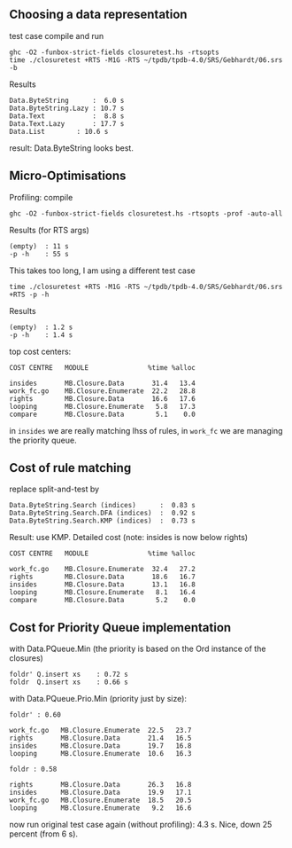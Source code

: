 Choosing a data representation
------------------------------

test case compile and run

```
ghc -O2 -funbox-strict-fields closuretest.hs -rtsopts 
time ./closuretest +RTS -M1G -RTS ~/tpdb/tpdb-4.0/SRS/Gebhardt/06.srs -b
```

Results
```
Data.ByteString      :  6.0 s
Data.ByteString.Lazy : 10.7 s
Data.Text            :  8.8 s
Data.Text.Lazy       : 17.7 s
Data.List	     : 10.6 s
```
result: Data.ByteString looks best.

Micro-Optimisations
-------------------

Profiling: compile
```
ghc -O2 -funbox-strict-fields closuretest.hs -rtsopts -prof -auto-all
```
Results (for RTS args)
```
(empty)  : 11 s
-p -h    : 55 s
```
This  takes too long, I am using a different test case
```
time ./closuretest +RTS -M1G -RTS ~/tpdb/tpdb-4.0/SRS/Gebhardt/06.srs  +RTS -p -h
```
Results
```
(empty)  : 1.2 s
-p -h    : 1.4 s
```
top cost centers:
```
COST CENTRE   MODULE               %time %alloc

insides       MB.Closure.Data       31.4   13.4
work_fc.go    MB.Closure.Enumerate  22.2   28.8
rights        MB.Closure.Data       16.6   17.6
looping       MB.Closure.Enumerate   5.8   17.3
compare       MB.Closure.Data        5.1    0.0
```
in `insides` we are really matching lhss of rules,
in `work_fc` we are managing the priority queue.

Cost of rule matching
---------------------

replace split-and-test by
```
Data.ByteString.Search (indices)      :  0.83 s
Data.ByteString.Search.DFA (indices)  :  0.92 s
Data.ByteString.Search.KMP (indices)  :  0.73 s
```
Result: use KMP. Detailed cost
(note: insides is now below rights)
```
COST CENTRE   MODULE               %time %alloc

work_fc.go    MB.Closure.Enumerate  32.4   27.2
rights        MB.Closure.Data       18.6   16.7
insides       MB.Closure.Data       13.1   16.8
looping       MB.Closure.Enumerate   8.1   16.4
compare       MB.Closure.Data        5.2    0.0
```

Cost for Priority Queue implementation
--------------------------------------

with Data.PQueue.Min (the priority is based on the
Ord instance of the closures)
```
foldr' Q.insert xs    : 0.72 s
foldr  Q.insert xs    : 0.66 s
```
with Data.PQueue.Prio.Min (priority just by size):
```
foldr' : 0.60

work_fc.go   MB.Closure.Enumerate  22.5   23.7
rights       MB.Closure.Data       21.4   16.5
insides      MB.Closure.Data       19.7   16.8
looping      MB.Closure.Enumerate  10.6   16.3

foldr : 0.58

rights       MB.Closure.Data       26.3   16.8
insides      MB.Closure.Data       19.9   17.1
work_fc.go   MB.Closure.Enumerate  18.5   20.5
looping      MB.Closure.Enumerate   9.2   16.6
```
now run original test case again (without profiling): 4.3 s.
Nice, down 25 percent (from 6 s).

